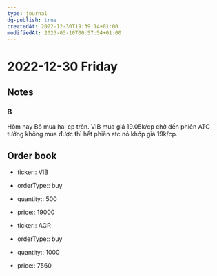```yaml
---
type: journal
dg-publish: true
createdAt: 2022-12-30T19:39:14+01:00
modifiedAt: 2023-03-10T00:57:54+01:00
---
```

# 2022-12-30 Friday

## Notes

### B

Hôm nay Bố mua hai cp trên.
VIB mua giá 19.05k/cp chờ đến phiên ATC tưởng không mua được thì hết phiên atc nó khớp giá 19k/cp.

## Order book

- ticker:: VIB
- orderType:: buy
- quantity:: 500
- price:: 19000

- ticker:: AGR
- orderType:: buy
- quantity:: 1000
- price:: 7560

